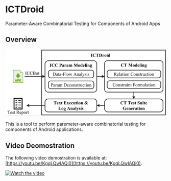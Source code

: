 # ICTDroid

Parameter-Aware Combinatorial Testing for Components of Android Apps

## Overview

![ICTDroid Framework](res/framework.png)

This is a tool to perform paremeter-aware combinatorial testing for components of Android applications.

## Video Deomostration

The following video demostration is available at: [https://youtu.be/KgqLQwIAQi0](https://youtu.be/KgqLQwIAQi0).

<!-- markdownlint-disable-next-line MD013 -->
[![Watch the video](https://img.youtube.com/vi/KgqLQwIAQi0/maxresdefault.jpg)](https://youtu.be/KgqLQwIAQi0)
